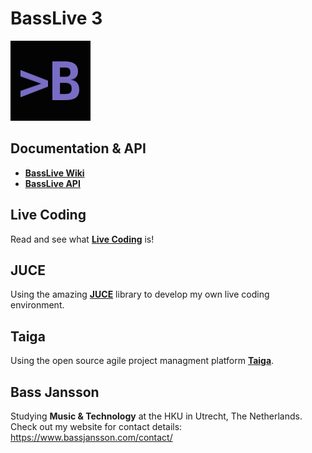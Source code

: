 # BassLive 3

![alt tag](Resources/Images/icon.png)

## Documentation & API

- **[BassLive Wiki](https://www.bassjansson.com/basslive/wiki/)**
- **[BassLive API](https://www.bassjansson.com/basslive/api/)**

## Live Coding

Read and see what **[Live Coding](https://toplap.org/)** is!

## JUCE

Using the amazing **[JUCE](https://www.juce.com/)** library to develop my own live coding environment.

## Taiga

Using the open source agile project managment platform **[Taiga](https://taiga.io/)**.

## Bass Jansson

Studying **Music & Technology** at the HKU in Utrecht, The Netherlands.  
Check out my website for contact details: https://www.bassjansson.com/contact/

